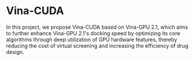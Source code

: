 # Vina-CUDA
In this project, we propose Vina-CUDA based on Vina-GPU 2.1, which aims to further enhance Vina-GPU 2.1's docking speed by optimizing its core algorithms through deep utilization of GPU hardware features, thereby reducing the cost of virtual screening and increasing the efficiency of drug design.
